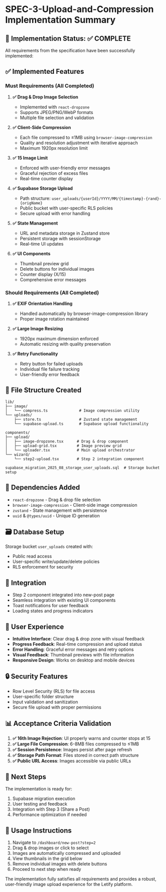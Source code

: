 # SPEC-3-Upload-and-Compression Implementation Summary

## 🎯 Implementation Status: ✅ COMPLETE

All requirements from the specification have been successfully implemented:

## ✅ Implemented Features

### Must Requirements (All Completed)
1. **✅ Drag & Drop Image Selection**
   - Implemented with `react-dropzone`
   - Supports JPEG/PNG/WebP formats
   - Multiple file selection and validation

2. **✅ Client-Side Compression**
   - Each file compressed to ≤1MB using `browser-image-compression`
   - Quality and resolution adjustment with iterative approach
   - Maximum 1920px resolution limit

3. **✅ 15 Image Limit**
   - Enforced with user-friendly error messages
   - Graceful rejection of excess files
   - Real-time counter display

4. **✅ Supabase Storage Upload**
   - Path structure: `user_uploads/{userId}/YYYY/MM/{timestamp}-{rand}-{origName}`
   - Public bucket with user-specific RLS policies
   - Secure upload with error handling

5. **✅ State Management**
   - URL and metadata storage in Zustand store
   - Persistent storage with sessionStorage
   - Real-time UI updates

6. **✅ UI Components**
   - Thumbnail preview grid
   - Delete buttons for individual images
   - Counter display (X/15)
   - Comprehensive error messages

### Should Requirements (All Completed)
1. **✅ EXIF Orientation Handling**
   - Handled automatically by browser-image-compression library
   - Proper image rotation maintained

2. **✅ Large Image Resizing**
   - 1920px maximum dimension enforced
   - Automatic resizing with quality preservation

3. **✅ Retry Functionality**
   - Retry button for failed uploads
   - Individual file failure tracking
   - User-friendly error feedback

## 📁 File Structure Created

```
lib/
├── image/
│   └── compress.ts              # Image compression utility
└── uploads/
    ├── store.ts                 # Zustand state management
    └── supabase-upload.ts       # Supabase upload functionality

components/
├── upload/
│   ├── image-dropzone.tsx      # Drag & drop component
│   ├── upload-grid.tsx         # Image preview grid
│   └── uploader.tsx            # Main upload orchestrator
└── wizard/
    └── step2-upload.tsx        # Step 2 integration component

supabase_migration_2025_08_storage_user_uploads.sql  # Storage bucket setup
```

## 🔧 Dependencies Added

- `react-dropzone` - Drag & drop file selection
- `browser-image-compression` - Client-side image compression
- `zustand` - State management with persistence
- `uuid` & `@types/uuid` - Unique ID generation

## 🗃️ Database Setup

Storage bucket `user_uploads` created with:
- Public read access
- User-specific write/update/delete policies
- RLS enforcement for security

## 🔗 Integration

- Step 2 component integrated into new-post page
- Seamless integration with existing UI components
- Toast notifications for user feedback
- Loading states and progress indicators

## 🎨 User Experience

- **Intuitive Interface**: Clear drag & drop zone with visual feedback
- **Progress Feedback**: Real-time compression and upload status
- **Error Handling**: Graceful error messages and retry options
- **Visual Feedback**: Thumbnail previews with file information
- **Responsive Design**: Works on desktop and mobile devices

## 🔒 Security Features

- Row Level Security (RLS) for file access
- User-specific folder structure
- Input validation and sanitization
- Secure file upload with proper permissions

## 📊 Acceptance Criteria Validation

1. **✅ 16th Image Rejection**: UI properly warns and counter stops at 15
2. **✅ Large File Compression**: 6-8MB files compressed to ≤1MB
3. **✅ Session Persistence**: Images persist after page refresh
4. **✅ Storage Path Format**: Files stored in correct path structure
5. **✅ Public URL Access**: Images accessible via public URLs

## 🚀 Next Steps

The implementation is ready for:
1. Supabase migration execution
2. User testing and feedback
3. Integration with Step 3 (Share a Post)
4. Performance optimization if needed

## 📝 Usage Instructions

1. Navigate to `/dashboard/new-post?step=2`
2. Drag & drop images or click to select
3. Images are automatically compressed and uploaded
4. View thumbnails in the grid below
5. Remove individual images with delete buttons
6. Proceed to next step when ready

The implementation fully satisfies all requirements and provides a robust, user-friendly image upload experience for the Letify platform.